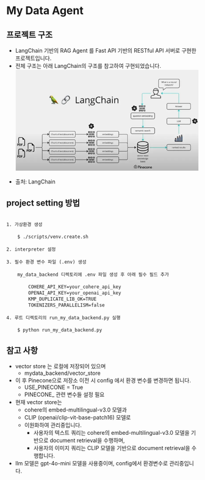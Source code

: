 # My Data Agent

## 프로젝트 구조

- LangChain 기반의 RAG Agent 를 Fast API 기반의 RESTful API 서버로 구현한 프로젝트입니다.
- 전체 구조는 아래 LangChain의 구조를 참고하여 구현되었습니다.
![img.png](img.png)
* 출처: LangChain


## project setting 방법
```

1. 가상환경 생성

    $ ./scripts/venv.create.sh

2. interpreter 설정

3. 필수 환경 변수 파일 (.env) 생성
    
    my_data_backend 디렉토리에 .env 파일 생성 후 아래 필수 필드 추가
    
        COHERE_API_KEY=your_cohere_api_key
        OPENAI_API_KEY=your_openai_api_key
        KMP_DUPLICATE_LIB_OK=TRUE
        TOKENIZERS_PARALLELISM=false
   
4. 루트 디렉토리의 run_my_data_backend.py 실행

    $ python run_my_data_backend.py

```

## 참고 사항
- vector store 는 로컬에 저장되어 있으며
  - mydata_backend/vector_store
- 이 후 Pinecone으로 저장소 이전 시 config 에서 환경 변수를 변경하면 됩니다.
    - USE_PINECONE = True
    - PINECONE_ 관련 변수들 설정 필요
- 현재 vector store는 
  - cohere의 embed-multilingual-v3.0 모델과
  - CLIP (openai/clip-vit-base-patch16) 모델로
  - 이원화하여 관리중입니다.
    - 사용자의 텍스트 쿼리는 cohere의 embed-multilingual-v3.0 모델을 기반으로 document retrieval을 수행하며,
    - 사용자의 이미지 쿼리는 CLIP 모델을 기반으로 document retrieval을 수행합니다.
- llm 모델은 gpt-4o-mini 모델을 사용중이며, config에서 환경변수로 관리중입니다.
